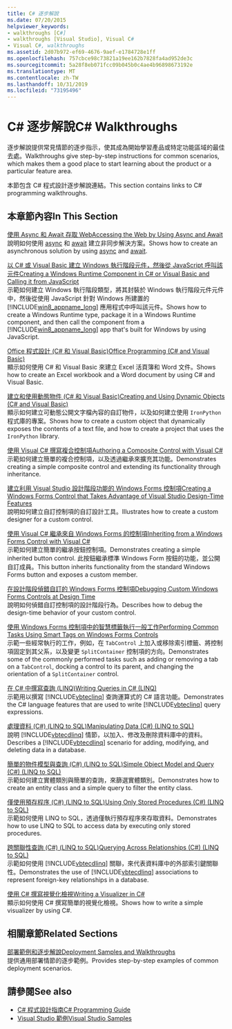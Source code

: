 ```yaml
---
title: C# 逐步解說
ms.date: 07/20/2015
helpviewer_keywords:
- walkthroughs [C#]
- walkthroughs [Visual Studio], Visual C#
- Visual C#, walkthroughs
ms.assetid: 2d07b972-ef69-4676-9aef-e1784728e1ff
ms.openlocfilehash: 757cbce98c73821a19ee162b7828fa4ad952de3c
ms.sourcegitcommit: 5a28f8eb071fcc09b045b0c4ae4b96898673192e
ms.translationtype: MT
ms.contentlocale: zh-TW
ms.lasthandoff: 10/31/2019
ms.locfileid: "73195496"
---
```

# <a name="c-walkthroughs"></a><span data-ttu-id="f0f67-102">C# 逐步解說</span><span class="sxs-lookup"><span data-stu-id="f0f67-102">C# Walkthroughs</span></span>
<span data-ttu-id="f0f67-103">逐步解說提供常見情節的逐步指示，使其成為開始學習產品或特定功能區域的最佳去處。</span><span class="sxs-lookup"><span data-stu-id="f0f67-103">Walkthroughs give step-by-step instructions for common scenarios, which makes them a good place to start learning about the product or a particular feature area.</span></span>  
  
 <span data-ttu-id="f0f67-104">本節包含 C# 程式設計逐步解說連結。</span><span class="sxs-lookup"><span data-stu-id="f0f67-104">This section contains links to C# programming walkthroughs.</span></span>  
  
## <a name="in-this-section"></a><span data-ttu-id="f0f67-105">本章節內容</span><span class="sxs-lookup"><span data-stu-id="f0f67-105">In This Section</span></span>  

 [<span data-ttu-id="f0f67-106">使用 Async 和 Await 存取 Web</span><span class="sxs-lookup"><span data-stu-id="f0f67-106">Accessing the Web by Using Async and Await</span></span>](./programming-guide/concepts/async/walkthrough-accessing-the-web-by-using-async-and-await.md)  
 <span data-ttu-id="f0f67-107">說明如何使用 [async](./language-reference/keywords/async.md) 和 [await](./language-reference/operators/await.md) 建立非同步解決方案。</span><span class="sxs-lookup"><span data-stu-id="f0f67-107">Shows how to create an asynchronous solution by using [async](./language-reference/keywords/async.md) and [await](./language-reference/operators/await.md).</span></span>  
  
 [<span data-ttu-id="f0f67-108">以 C# 或 Visual Basic 建立 Windows 執行階段元件，然後從 JavaScript 呼叫該元件</span><span class="sxs-lookup"><span data-stu-id="f0f67-108">Creating a Windows Runtime Component in C# or Visual Basic and Calling it from JavaScript</span></span>](/windows/uwp/winrt-components/walkthrough-creating-a-simple-windows-runtime-component-and-calling-it-from-javascript)  
 <span data-ttu-id="f0f67-109">示範如何建立 Windows 執行階段類型，將其封裝於 Windows 執行階段元件元件中，然後從使用 JavaScript 針對 Windows 所建置的 [!INCLUDE[win8_appname_long](~/includes/win8-appname-long-md.md)] 應用程式中呼叫該元件。</span><span class="sxs-lookup"><span data-stu-id="f0f67-109">Shows how to create a Windows Runtime type, package it in a Windows Runtime component, and then call the component from a [!INCLUDE[win8_appname_long](~/includes/win8-appname-long-md.md)] app that's built for Windows by using JavaScript.</span></span>  
  
 [<span data-ttu-id="f0f67-110">Office 程式設計 (C# 和 Visual Basic)</span><span class="sxs-lookup"><span data-stu-id="f0f67-110">Office Programming (C# and Visual Basic)</span></span>](./programming-guide/interop/walkthrough-office-programming.md)  
 <span data-ttu-id="f0f67-111">顯示如何使用 C# 和 Visual Basic 來建立 Excel 活頁簿和 Word 文件。</span><span class="sxs-lookup"><span data-stu-id="f0f67-111">Shows how to create an Excel workbook and a Word document by using C# and Visual Basic.</span></span>  
  
 [<span data-ttu-id="f0f67-112">建立和使用動態物件 (C# 和 Visual Basic)</span><span class="sxs-lookup"><span data-stu-id="f0f67-112">Creating and Using Dynamic Objects (C# and Visual Basic)</span></span>](./programming-guide/types/walkthrough-creating-and-using-dynamic-objects.md)  
 <span data-ttu-id="f0f67-113">顯示如何建立可動態公開文字檔內容的自訂物件，以及如何建立使用 `IronPython` 程式庫的專案。</span><span class="sxs-lookup"><span data-stu-id="f0f67-113">Shows how to create a custom object that dynamically exposes the contents of a text file, and how to create a project that uses the `IronPython` library.</span></span>  
   
 [<span data-ttu-id="f0f67-114">使用 Visual C# 撰寫複合控制項</span><span class="sxs-lookup"><span data-stu-id="f0f67-114">Authoring a Composite Control with Visual C#</span></span>](../framework/winforms/controls/walkthrough-authoring-a-composite-control-with-visual-csharp.md)  
 <span data-ttu-id="f0f67-115">示範如何建立簡單的複合控制項，以及透過繼承來擴充其功能。</span><span class="sxs-lookup"><span data-stu-id="f0f67-115">Demonstrates creating a simple composite control and extending its functionality through inheritance.</span></span>  
  
 [<span data-ttu-id="f0f67-116">建立利用 Visual Studio 設計階段功能的 Windows Forms 控制項</span><span class="sxs-lookup"><span data-stu-id="f0f67-116">Creating a Windows Forms Control that Takes Advantage of Visual Studio Design-Time Features</span></span>](../framework/winforms/controls/creating-a-wf-control-design-time-features.md)  
 <span data-ttu-id="f0f67-117">說明如何建立自訂控制項的自訂設計工具。</span><span class="sxs-lookup"><span data-stu-id="f0f67-117">Illustrates how to create a custom designer for a custom control.</span></span>  
  
 [<span data-ttu-id="f0f67-118">使用 Visual C# 繼承來自 Windows Forms 的控制項</span><span class="sxs-lookup"><span data-stu-id="f0f67-118">Inheriting from a Windows Forms Control with Visual C#</span></span>](../framework/winforms/controls/walkthrough-inheriting-from-a-windows-forms-control-with-visual-csharp.md)  
 <span data-ttu-id="f0f67-119">示範如何建立簡單的繼承按鈕控制項。</span><span class="sxs-lookup"><span data-stu-id="f0f67-119">Demonstrates creating a simple inherited button control.</span></span> <span data-ttu-id="f0f67-120">此按鈕繼承標準 Windows Form 按鈕的功能，並公開自訂成員。</span><span class="sxs-lookup"><span data-stu-id="f0f67-120">This button inherits functionality from the standard Windows Forms button and exposes a custom member.</span></span>  
  
 [<span data-ttu-id="f0f67-121">在設計階段偵錯自訂的 Windows Forms 控制項</span><span class="sxs-lookup"><span data-stu-id="f0f67-121">Debugging Custom Windows Forms Controls at Design Time</span></span>](../framework/winforms/controls/walkthrough-debugging-custom-windows-forms-controls-at-design-time.md)  
 <span data-ttu-id="f0f67-122">說明如何偵錯自訂控制項的設計階段行為。</span><span class="sxs-lookup"><span data-stu-id="f0f67-122">Describes how to debug the design-time behavior of your custom control.</span></span>

 [<span data-ttu-id="f0f67-123">使用 Windows Forms 控制項中的智慧標籤執行一般工作</span><span class="sxs-lookup"><span data-stu-id="f0f67-123">Performing Common Tasks Using Smart Tags on Windows Forms Controls</span></span>](../framework/winforms/controls/performing-common-tasks-using-smart-tags-on-wf-controls.md)  
 <span data-ttu-id="f0f67-124">示範一些經常執行的工作，例如，在 `TabControl` 上加入或移除索引標籤、將控制項固定到其父系，以及變更 `SplitContainer` 控制項的方向。</span><span class="sxs-lookup"><span data-stu-id="f0f67-124">Demonstrates some of the commonly performed tasks such as adding or removing a tab on a `TabControl`, docking a control to its parent, and changing the orientation of a `SplitContainer` control.</span></span>  
  
 [<span data-ttu-id="f0f67-125">在 C# 中撰寫查詢 (LINQ)</span><span class="sxs-lookup"><span data-stu-id="f0f67-125">Writing Queries in C# (LINQ)</span></span>](./programming-guide/concepts/linq/walkthrough-writing-queries-linq.md)  
 <span data-ttu-id="f0f67-126">示範用以撰寫 [!INCLUDE[vbteclinq](~/includes/vbteclinq-md.md)] 查詢運算式的 C# 語言功能。</span><span class="sxs-lookup"><span data-stu-id="f0f67-126">Demonstrates the C# language features that are used to write [!INCLUDE[vbteclinq](~/includes/vbteclinq-md.md)] query expressions.</span></span>  
  
 [<span data-ttu-id="f0f67-127">處理資料 (C#) (LINQ to SQL)</span><span class="sxs-lookup"><span data-stu-id="f0f67-127">Manipulating Data (C#) (LINQ to SQL)</span></span>](../framework/data/adonet/sql/linq/walkthrough-manipulating-data-csharp.md)  
 <span data-ttu-id="f0f67-128">說明 [!INCLUDE[vbtecdlinq](~/includes/vbtecdlinq-md.md)] 情節，以加入、修改及刪除資料庫中的資料。</span><span class="sxs-lookup"><span data-stu-id="f0f67-128">Describes a [!INCLUDE[vbtecdlinq](~/includes/vbtecdlinq-md.md)] scenario for adding, modifying, and deleting data in a database.</span></span>  
  
 [<span data-ttu-id="f0f67-129">簡單的物件模型與查詢 (C#) (LINQ to SQL)</span><span class="sxs-lookup"><span data-stu-id="f0f67-129">Simple Object Model and Query (C#) (LINQ to SQL)</span></span>](../framework/data/adonet/sql/linq/walkthrough-simple-object-model-and-query-csharp.md)  
 <span data-ttu-id="f0f67-130">示範如何建立實體類別與簡單的查詢，來篩選實體類別。</span><span class="sxs-lookup"><span data-stu-id="f0f67-130">Demonstrates how to create an entity class and a simple query to filter the entity class.</span></span>  
  
 [<span data-ttu-id="f0f67-131">僅使用預存程序 (C#) (LINQ to SQL)</span><span class="sxs-lookup"><span data-stu-id="f0f67-131">Using Only Stored Procedures (C#) (LINQ to SQL)</span></span>](../framework/data/adonet/sql/linq/walkthrough-using-only-stored-procedures-csharp.md)  
 <span data-ttu-id="f0f67-132">示範如何使用 LINQ to SQL，透過僅執行預存程序來存取資料。</span><span class="sxs-lookup"><span data-stu-id="f0f67-132">Demonstrates how to use LINQ to SQL to access data by executing only stored procedures.</span></span>  
  
 [<span data-ttu-id="f0f67-133">跨關聯性查詢 (C#) (LINQ to SQL)</span><span class="sxs-lookup"><span data-stu-id="f0f67-133">Querying Across Relationships (C#) (LINQ to SQL)</span></span>](../framework/data/adonet/sql/linq/walkthrough-querying-across-relationships-csharp.md)  
 <span data-ttu-id="f0f67-134">示範如何使用 [!INCLUDE[vbtecdlinq](~/includes/vbtecdlinq-md.md)] 關聯，來代表資料庫中的外部索引鍵關聯性。</span><span class="sxs-lookup"><span data-stu-id="f0f67-134">Demonstrates the use of [!INCLUDE[vbtecdlinq](~/includes/vbtecdlinq-md.md)] associations to represent foreign-key relationships in a database.</span></span>  

 [<span data-ttu-id="f0f67-135">使用 C# 撰寫視覺化檢視</span><span class="sxs-lookup"><span data-stu-id="f0f67-135">Writing a Visualizer in C#</span></span>](/visualstudio/debugger/walkthrough-writing-a-visualizer-in-csharp)  
 <span data-ttu-id="f0f67-136">顯示如何使用 C# 撰寫簡單的視覺化檢視。</span><span class="sxs-lookup"><span data-stu-id="f0f67-136">Shows how to write a simple visualizer by using C#.</span></span>  
  
## <a name="related-sections"></a><span data-ttu-id="f0f67-137">相關章節</span><span class="sxs-lookup"><span data-stu-id="f0f67-137">Related Sections</span></span>  
 [<span data-ttu-id="f0f67-138">部署範例和逐步解說</span><span class="sxs-lookup"><span data-stu-id="f0f67-138">Deployment Samples and Walkthroughs</span></span>](/visualstudio/deployment/clickonce-deployment-samples-and-walkthroughs)  
 <span data-ttu-id="f0f67-139">提供通用部署情節的逐步範例。</span><span class="sxs-lookup"><span data-stu-id="f0f67-139">Provides step-by-step examples of common deployment scenarios.</span></span>  
  
## <a name="see-also"></a><span data-ttu-id="f0f67-140">請參閱</span><span class="sxs-lookup"><span data-stu-id="f0f67-140">See also</span></span>

- [<span data-ttu-id="f0f67-141">C# 程式設計指南</span><span class="sxs-lookup"><span data-stu-id="f0f67-141">C# Programming Guide</span></span>](./programming-guide/index.md)
- [<span data-ttu-id="f0f67-142">Visual Studio 範例</span><span class="sxs-lookup"><span data-stu-id="f0f67-142">Visual Studio Samples</span></span>](/visualstudio/ide/visual-studio-ide)

